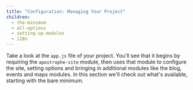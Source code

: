 ```yaml
---
title: "Configuration: Managing Your Project"
children:
  - the-minimum
  - all-options
  - setting-up-modules
  - i18n
---
```


Take a look at the `app.js` file of your project. You'll see that it begins by requiring the `apostrophe-site` module, then uses that module to configure the site, setting options and bringing in additional modules like the blog, events and maps modules. In this section we'll check out what's available, starting with the bare minimum.
